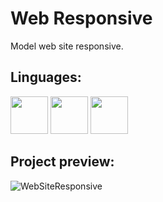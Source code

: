 # Web Responsive

Model web site responsive.

## Linguages:

<div>
<img height="60em" src="https://cdn.jsdelivr.net/gh/devicons/devicon/icons/html5/html5-original-wordmark.svg" />
<img height="60em" src="https://cdn.jsdelivr.net/gh/devicons/devicon/icons/css3/css3-original-wordmark.svg" />
<img height="60em" src="https://cdn.jsdelivr.net/gh/devicons/devicon/icons/javascript/javascript-original.svg" />
</div>

##  Project preview:

![WebSiteResponsive](https://user-images.githubusercontent.com/65191024/162759600-bbe29e88-fa49-4de7-abc0-39b6b452c697.gif)


